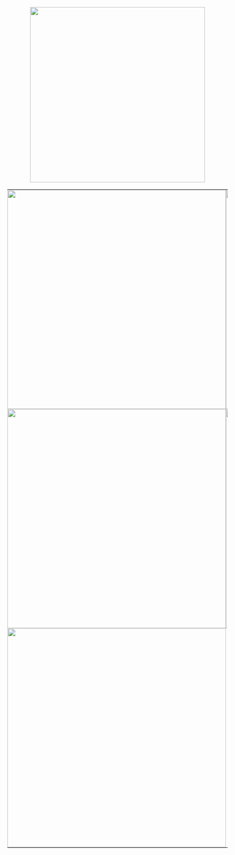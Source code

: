 <p align="center">
  <a href="[![spotify-github-profile](https://spotify-github-profile.kittinanx.com/api/view?uid=hkt9qrnjep5f745l6b06b71oo&cover_image=true&theme=default&show_offline=false&background_color=121212&interchange=false)](https://github.com/kittinan/spotify-github-profile)">
    <img src="[![spotify-github-profile](https://spotify-github-profile.kittinanx.com/api/view?uid=hkt9qrnjep5f745l6b06b71oo&cover_image=true&theme=default&show_offline=false&background_color=121212&interchange=false)](https://github.com/kittinan/spotify-github-profile)" width="400" />
  </a>
</p>
<table style="border-collapse: collapse;" cellspacing="0" cellpadding="0">
  <tr>
    <td style="border: none; padding: 0; margin: 0; background: transparent;">
      <img src="https://files.catbox.moe/bagenv.png" width="500" style="border:none; box-shadow:none;"/>
    </td>
    <td style="border: none; padding: 0; margin: 0; background: transparent;">
      <img src="https://files.catbox.moe/ca9nr4.jpeg" width="500" style="border:none; box-shadow:none;"/>
    </td>
  </tr>
  <tr>
    <td style="border: none; padding: 0; margin: 0; background: transparent;">
      <img src="https://files.catbox.moe/u2fvh9.png" width="500" style="border:none; box-shadow:none;"/>
    </td>
    <td style="border: none; padding: 0; margin: 0; background: transparent;">
      <img src="https://files.catbox.moe/1x7j3p.jpeg" width="500" style="border:none; box-shadow:none;"/>
    </td>
  </tr>
  </td>
    <td style="border: none; padding: 0; margin: 0; background: transparent;">
      <img src="https://files.catbox.moe/6syoth.png" width="500" style="border:none; box-shadow:none;"/>
    </td>
  </tr>
</table>

